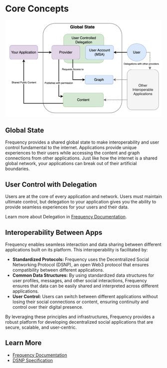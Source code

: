 # Core Concepts

![Core Concept Diagram](../gateway_arch-Fundimentals.drawio.png)

## Global State

Frequency provides a shared global state to make interoperability and user control fundamental to the internet.
Applications provide unique experiences to their users while accessing the content and graph connections from other applications.
Just like how the internet is a shared global network, your applications can break out of their artificial boundaries.

## User Control with Delegation

Users are at the core of every application and network.
Users must maintain ultimate control, but delegation to your application gives you the ability to provide seamless experiences for your users and their data.

Learn more about Delegation in [Frequency Documentation](https://docs.frequency.xyz/Delegation/).

## Interoperability Between Apps

Frequency enables seamless interaction and data sharing between different applications built on its platform.
This interoperability is facilitated by:

- **Standardized Protocols:** Frequency uses the Decentralized Social Networking Protocol (DSNP), an open Web3 protocol that ensures compatibility between different applications.
- **Common Data Structures:** By using standardized data structures for user profiles, messages, and other social interactions, Frequency ensures that data can be easily shared and interpreted across different applications.
- **User Control:** Users can switch between different applications without losing their social connections or content, ensuring continuity and control over their digital presence.

By leveraging these principles and infrastructures, Frequency provides a robust platform for developing decentralized social applications that are secure, scalable, and user-centric.

## Learn More

- [Frequency Documentation](https://docs.frequency.xyz)
- [DSNP Specification](https://spec.dsnp.org)
